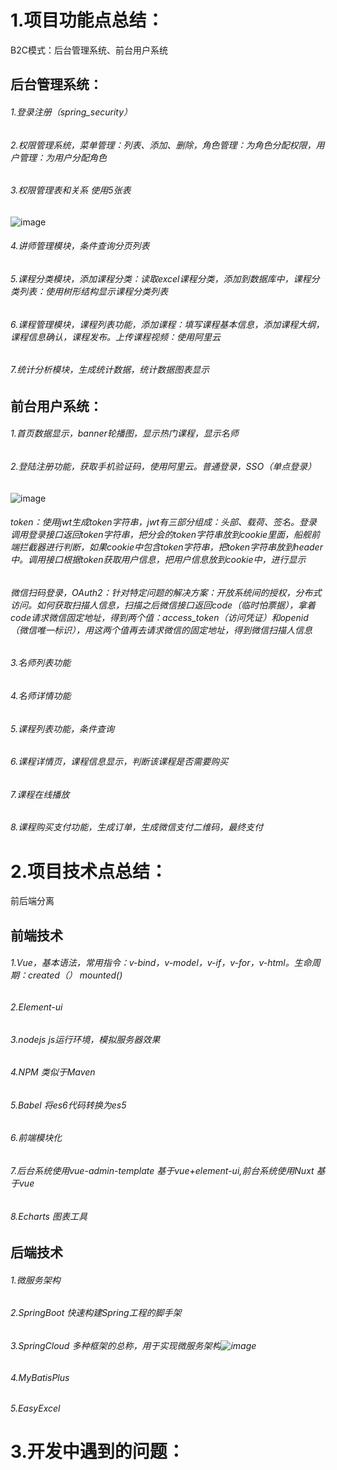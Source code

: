 # 1.项目功能点总结：

B2C模式：后台管理系统、前台用户系统
## 后台管理系统：
###### 1.登录注册（spring_security）
###### 2.权限管理系统，菜单管理：列表、添加、删除，角色管理：为角色分配权限，用户管理：为用户分配角色
###### 3.权限管理表和关系 使用5张表
![image](https://user-images.githubusercontent.com/100057126/166128651-02bc4042-3b63-431d-8bdc-f7ee68e4d09c.png)
###### 4.讲师管理模块，条件查询分页列表
###### 5.课程分类模块，添加课程分类：读取excel课程分类，添加到数据库中，课程分类列表：使用树形结构显示课程分类列表
###### 6.课程管理模块，课程列表功能，添加课程：填写课程基本信息，添加课程大纲，课程信息确认，课程发布。上传课程视频：使用阿里云
###### 7.统计分析模块，生成统计数据，统计数据图表显示
## 前台用户系统：
###### 1.首页数据显示，banner轮播图，显示热门课程，显示名师
###### 2.登陆注册功能，获取手机验证码，使用阿里云。普通登录，SSO（单点登录）
![image](https://user-images.githubusercontent.com/100057126/166129048-2260e5aa-a831-45de-b15f-e021520da171.png) 
###### token：使用jwt生成token字符串，jwt有三部分组成：头部、载荷、签名。登录调用登录接口返回token字符串，把分会的token字符串放到cookie里面，船舰前端拦截器进行判断，如果cookie中包含token字符串，把token字符串放到header中。调用接口根据token获取用户信息，把用户信息放到cookie中，进行显示
###### 微信扫码登录，OAuth2：针对特定问题的解决方案：开放系统间的授权，分布式访问。如何获取扫描人信息，扫描之后微信接口返回code（临时怕票据），拿着code请求微信固定地址，得到两个值：access_token（访问凭证）和openid（微信唯一标识），用这两个值再去请求微信的固定地址，得到微信扫描人信息
###### 3.名师列表功能
###### 4.名师详情功能
###### 5.课程列表功能，条件查询
###### 6.课程详情页，课程信息显示，判断该课程是否需要购买
###### 7.课程在线播放
###### 8.课程购买支付功能，生成订单，生成微信支付二维码，最终支付

# 2.项目技术点总结：
前后端分离
## 前端技术
###### 1.Vue，基本语法，常用指令：v-bind，v-model，v-if，v-for，v-html。生命周期：created（） mounted()
###### 2.Element-ui
###### 3.nodejs js运行环境，模拟服务器效果
###### 4.NPM 类似于Maven
###### 5.Babel 将es6代码转换为es5
###### 6.前端模块化 
###### 7.后台系统使用vue-admin-template 基于vue+element-ui,前台系统使用Nuxt 基于vue
###### 8.Echarts 图表工具
## 后端技术
###### 1.微服务架构
###### 2.SpringBoot 快速构建Spring工程的脚手架 
###### 3.SpringCloud 多种框架的总称，用于实现微服务架构![image](https://user-images.githubusercontent.com/100057126/166130309-5ce2c206-5b3f-409c-a218-8cd13124c2a4.png)



###### 4.MyBatisPlus
###### 5.EasyExcel

# 3.开发中遇到的问题：

